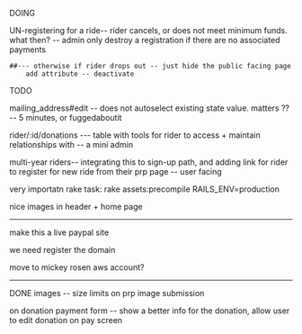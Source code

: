 DOING

UN-registering for a ride-- rider cancels, or does not meet minimum funds. what then? 
	-- admin only destroy a registration if there are no associated payments
		

	##--- otherwise if rider drops out -- just hide the public facing page
		add attribute -- deactivate


TODO



mailing_address#edit -- does not autoselect existing state value. matters ??
	-- 5 minutes, or fuggedaboutit

rider/:id/donations --- table with tools for rider to access + maintain relationships with 
	-- a mini admin

multi-year riders-- integrating this to sign-up path, and adding link for rider to register for new ride from their prp page
	-- user facing 

very importatn rake task:
	rake assets:precompile RAILS_ENV=production


nice images in header + home page

------ 

make this a live paypal site

we need register the domain 

move to mickey rosen aws account? 

------


DONE
images -- size limits on prp image submission


on donation payment form 
	-- show a better info for the donation, allow user to edit donation on pay screen


